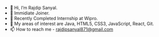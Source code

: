 - 👋 Hi, I’m Rajdip Sanyal.
- 👀 Immidiate Joiner.
- 🌱 Recently Completed Internship at Wipro.
- 🌱 My areas of interest are Java, HTML5, CSS3, JavaScript, React, Git.
- 📫 How to reach me -
  rajdipsanyal871@gmail.com
